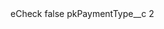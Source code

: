 <?xml version="1.0" encoding="UTF-8"?>
<CustomMetadata xmlns="http://soap.sforce.com/2006/04/metadata" xmlns:xsi="http://www.w3.org/2001/XMLSchema-instance" xmlns:xsd="http://www.w3.org/2001/XMLSchema">
    <label>eCheck</label>
    <protected>false</protected>
    <values>
        <field>pkPaymentType__c</field>
        <value xsi:type="xsd:string">2</value>
    </values>
</CustomMetadata>
